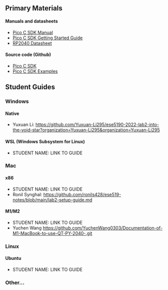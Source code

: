 ## Primary Materials
#### Manuals and datasheets
- [Pico C SDK Manual](https://datasheets.raspberrypi.com/pico/raspberry-pi-pico-c-sdk.pdf)
- [Pico C SDK Getting Started Guide](https://datasheets.raspberrypi.com/pico/getting-started-with-pico.pdf)
- [RP2040 Datasheet](https://datasheets.raspberrypi.com/rp2040/rp2040-datasheet.pdf)

#### Source code (Github)
- [Pico C SDK](https://github.com/raspberrypi/pico-sdk)
- [Pico C SDK Examples](https://github.com/raspberrypi/pico-examples)

## Student Guides

### Windows
#### Native
- Yuxuan Li: https://github.com/Yuxuan-Li295/ese5190-2022-lab2-into-the-void-star?organization=Yuxuan-Li295&organization=Yuxuan-Li295
#### WSL (Windows Subsystem for Linux)
- STUDENT NAME: LINK TO GUIDE
### Mac
#### x86
- STUDENT NAME: LINK TO GUIDE
- Ronil Synghal: https://github.com/ronils428/ese519-notes/blob/main/lab2-setup-guide.md
#### M1/M2
- STUDENT NAME: LINK TO GUIDE
- Yuchen Wang https://github.com/YuchenWang0303/Documentation-of-M1-MacBook-to-use-QT-PY-2040-.git
### Linux
#### Ubuntu
- STUDENT NAME: LINK TO GUIDE
### Other...
